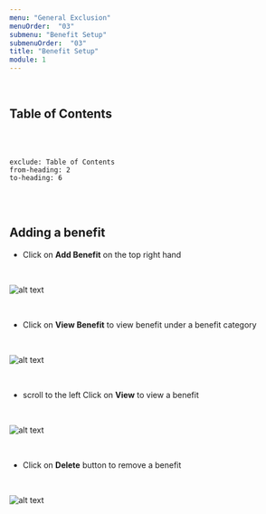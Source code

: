 ```yaml
---
menu: "General Exclusion"
menuOrder:  "03"
submenu: "Benefit Setup"
submenuOrder:  "03"
title: "Benefit Setup"
module: 1
---
```


<br />

## Table of Contents

<br />
<br />

```toc
exclude: Table of Contents
from-heading: 2
to-heading: 6
```

<br />
<br />






## Adding a benefit

* Click on **Add Benefit** on the top right hand


<br />

  ![alt text](/images/AddBenefit.png "Title")

<br />

* Click on **View  Benefit** to view benefit under a benefit category
<br />

  ![alt text](/images/viewBenefitModal.png "Title")

<br />

* scroll to the left Click on **View** to view a  benefit 
<br />

  ![alt text](/images/viewBenefit.png "Title")

<br />


* Click on **Delete** button to remove a benefit


<br />

  ![alt text](/images/DeleteBenefitButton.png "Title")

<br />

<!-- * Enter Course title
* Click on **Previous** button to go back to step 1 OR
* Click on **Next** button to go to step 3

<br />

  ![alt text](/images/SchoolCategory.png "Title")

<br />

* Select Category from the list of dropdown
* Click on **Create Course** button to create new course
<br />

  ![alt text](/images/SchoolGuideline.png "Title")
<br />

* Click on the **Guidelines** tab to read guidelines on course creation
* Click on **Course Details** tab to enter course details
<br />

  ![alt text](/images/SchoolCourseDetails.png "Title")
<br />

* Enter Course description in the textbox
* Click on **Choose File** to upload course image
* Click on the **Save Course Details** button to Save course details
<br />

 ![alt text](/images/SchoolLearningPath.png "Title")

<br />


* Select learning path from the dropdown list
* Select learning area of interest
* Click on **Save Viewers Settings** button to direct you to course content tab

<br />

  ![alt text](/images/SchoolCourseContent.png "Title")

<br />

* Enter new Course section in the text area
* Click on the **Add Section** button to add new section

<br />

  ![alt text](/images/SchoolDropdownIcon.png "Title")

<br />

* Click on the arrow to add more course section
* Click on the **Add Content** button to release a dropdown

<br />

  ![alt text](/images/ChooseSchoolContent.png "Title")

<br />

* Enter Content name
* Select files to upload (PDF or Video ) from the dropdown
* Click on **Choose file** to select file from your computer
* Click on **Add Content** button to upload selected file

<br />

  ![alt text](/images/PublishCourse.png "Title")

<br />

* Click on **Preview Course** button to make neccessary corrections OR
* Click on **Publish Course** button to publish course

**Note: Once course has been published it cannot be edited**

<br />
<br /> -->
